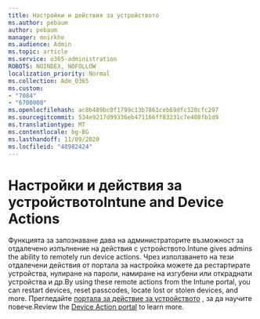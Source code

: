 ```yaml
---
title: Настройки и действия за устройството
ms.author: pebaum
author: pebaum
manager: mnirkhe
ms.audience: Admin
ms.topic: article
ms.service: o365-administration
ROBOTS: NOINDEX, NOFOLLOW
localization_priority: Normal
ms.collection: Adm_O365
ms.custom:
- "7084"
- "6700008"
ms.openlocfilehash: ac8b489bc0f1799c13b7861ceb69dfc320cfc297
ms.sourcegitcommit: 534e9217d99336eb471166ff83231c7e408fb1d9
ms.translationtype: MT
ms.contentlocale: bg-BG
ms.lasthandoff: 11/09/2020
ms.locfileid: "48982424"
---
```

# <a name="intune-and-device-actions"></a><span data-ttu-id="37b62-102">Настройки и действия за устройството</span><span class="sxs-lookup"><span data-stu-id="37b62-102">Intune and Device Actions</span></span>

<span data-ttu-id="37b62-103">Функцията за запознаване дава на администраторите възможност за отдалечено изпълнение на действия с устройството.</span><span class="sxs-lookup"><span data-stu-id="37b62-103">Intune gives admins the ability to remotely run device actions.</span></span> <span data-ttu-id="37b62-104">Чрез използването на тези отдалечени действия от портала за настройка можете да рестартирате устройства, нулиране на пароли, намиране на изгубени или откраднати устройства и др.</span><span class="sxs-lookup"><span data-stu-id="37b62-104">By using these remote actions from the Intune portal, you can restart devices, reset passcodes, locate lost or stolen devices, and more.</span></span> <span data-ttu-id="37b62-105">Прегледайте [портала за действие за устройството](https://docs.microsoft.com/mem/intune/remote-actions/) , за да научите повече.</span><span class="sxs-lookup"><span data-stu-id="37b62-105">Review the [Device Action portal](https://docs.microsoft.com/mem/intune/remote-actions/) to learn more.</span></span>
